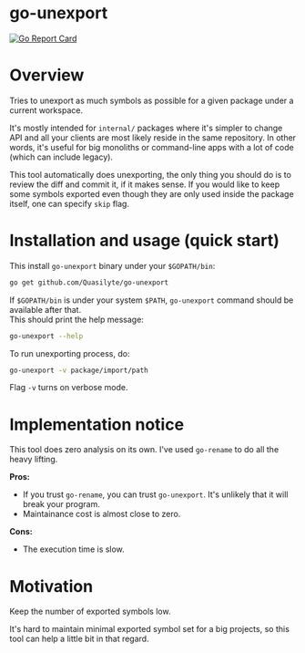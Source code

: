 # go-unexport

[![Go Report Card](https://goreportcard.com/badge/github.com/Quasilyte/go-unexport)](https://goreportcard.com/report/github.com/Quasilyte/go-unexport)

# Overview

Tries to unexport as much symbols as possible for a given package under a current workspace.

It's mostly intended for `internal/` packages where it's simpler to change API and all your
clients are most likely reside in the same repository. In other words, it's useful for big
monoliths or command-line apps with a lot of code (which can include legacy).

This tool automatically does unexporting, the only thing you should do is to review the diff
and commit it, if it makes sense. If you would like to keep some symbols exported even though
they are only used inside the package itself, one can specify `skip` flag.

# Installation and usage (quick start)

This install `go-unexport` binary under your `$GOPATH/bin`:

```bash
go get github.com/Quasilyte/go-unexport
```

If `$GOPATH/bin` is under your system `$PATH`, `go-unexport` command should be available after that.<br>
This should print the help message:

```bash
go-unexport --help
```

To run unexporting process, do:

```bash
go-unexport -v package/import/path
```

Flag `-v` turns on verbose mode.

# Implementation notice

This tool does zero analysis on its own. I've used `go-rename` to do all the heavy lifting.

**Pros:**
* If you trust `go-rename`, you can trust `go-unexport`. It's unlikely that it will break your program.
* Maintainance cost is almost close to zero.

**Cons:**
* The execution time is slow.

# Motivation

Keep the number of exported symbols low. 

It's hard to maintain minimal exported symbol set for a big projects, so this tool can help a little bit in that regard.

